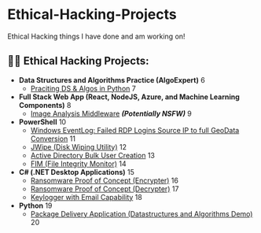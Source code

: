 # Ethical-Hacking-Projects
Ethical Hacking things I have done and am working on!

<h2>👨‍💻 Ethical Hacking Projects:</h2>

- <b>Data Structures and Algorithms Practice (AlgoExpert)</b>
6
  - [Praciting DS & Algos in Python](https://github.com/joshmadakor1/Algorithms-Practice)
7
- <b>Full Stack Web App (React, NodeJS, Azure, and Machine Learning Components)</b>
8
  - [Image Analysis Middleware](https://github.com/joshmadakor1/4chan-Image-Analysis-Middleware-C964) <b><i>(Potentially NSFW)</b></i>
9
- <b>PowerShell</b>
10
  - [Windows EventLog: Failed RDP Logins Source IP to full GeoData Conversion](https://github.com/joshmadakor1/Sentinel-Lab)
11
  - [JWipe (Disk Wiping Utility)](https://github.com/joshmadakor1/Jwipe.PowerShell)
12
  - [Active Directory Bulk User Creation](https://github.com/joshmadakor1/AD_PS)
13
  - [FIM (File Integrity Monitor)](https://github.com/joshmadakor1/PowerShell-Integrity-FIM)
14
- <b>C# (.NET Desktop Applications)</b>
15
  - [Ransomware Proof of Concept (Encrypter)](https://github.com/joshmadakor1/EncrypterPOC)
16
  - [Ransomware Proof of Concept (Decrypter)](https://github.com/joshmadakor1/DecrypterPOC)
17
  - [Keylogger with Email Capability](https://github.com/joshmadakor1/Key-Logger-With-Email)
18
- <b>Python</b>
19
  - [Package Delivery Application (Datastructures and Algorithms Demo)](https://github.com/joshmadakor1/Package-Delivery-Pathfinding-Algorithm)
20
​

